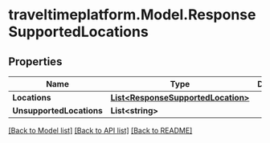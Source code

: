 # traveltimeplatform.Model.ResponseSupportedLocations
## Properties

Name | Type | Description | Notes
------------ | ------------- | ------------- | -------------
**Locations** | [**List&lt;ResponseSupportedLocation&gt;**](ResponseSupportedLocation.md) |  | 
**UnsupportedLocations** | **List&lt;string&gt;** |  | 

[[Back to Model list]](../README.md#documentation-for-models) [[Back to API list]](../README.md#documentation-for-api-endpoints) [[Back to README]](../README.md)


